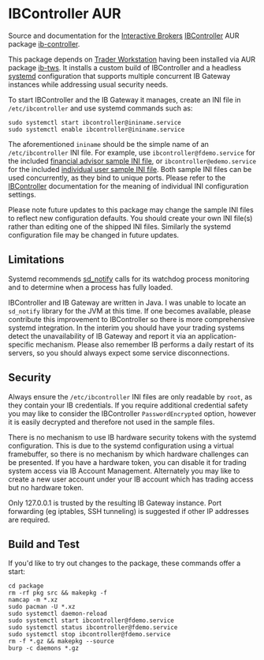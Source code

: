 IBController AUR
=================
Source and documentation for the
[Interactive Brokers](http://interactivebrokers.com/)
[IBController](https://github.com/ib-controller/ib-controller)
AUR package [ib-controller](https://aur.archlinux.org/packages/ib-controller/).

This package depends on
[Trader Workstation](http://www.interactivebrokers.com/en/pagemap/pagemap_APISolutions.php)
having been installed via AUR package
[ib-tws](https://aur.archlinux.org/packages/ib-tws/). It installs a custom build
of IBController and a headless 
[systemd](http://en.wikipedia.org/wiki/Systemd) configuration that supports
multiple concurrent IB Gateway instances while addressing usual security needs.

To start IBController and the IB Gateway it manages, create an INI file in
``/etc/ibcontroller`` and use systemd commands such as:

```
sudo systemctl start ibcontroller@ininame.service
sudo systemctl enable ibcontroller@ininame.service
```

The aforementioned ``ininame`` should be the simple name of an ``/etc/ibcontroller``
INI file. For example, use ``ibcontroller@fdemo.service`` for the included
[financial advisor sample INI file](package/fdemo.ini),
or ``ibcontroller@edemo.service`` for the included
[individual user sample INI file](package/edemo.ini). Both sample INI files can
be used concurrently, as they bind to unique ports. Please refer to the
[IBController](https://github.com/ib-controller/ib-controller) documentation for
the meaning of individual INI configuration settings.

Please note future updates to this package may change the sample INI files to
reflect new configuration defaults. You should create your own
INI file(s) rather than editing one of the shipped INI files. Similarly the
systemd configuration file may be changed in future updates.

Limitations
-----------
Systemd recommends
[sd_notify](http://www.freedesktop.org/software/systemd/man/sd_notify.html)
calls for its watchdog process monitoring and to determine when a process has
fully loaded.

IBController and IB Gateway are written in Java. I was unable to locate an
``sd_notify`` library for the JVM at this time. If one becomes available, please
contribute this improvement to IBController so there is more comprehensive
systemd integration. In the interim you should have your trading systems detect
the unavailability of IB Gateway and report it via an application-specific
mechanism. Please also remember IB performs a daily restart of its servers, so
you should always expect some service disconnections.

Security
--------
Always ensure the ``/etc/ibcontroller`` INI files are only readable by ``root``,
as they contain your IB credentials. If you require additional credential safety
you may like to consider the IBController ``PasswordEncrypted`` option, however
it is easily decrypted and therefore not used in the sample files.

There is no mechanism to use IB hardware security tokens with the systemd
configuration. This is due to the systemd configuration using a virtual
framebuffer, so there is no mechanism by which hardware challenges can be
presented. If you have a hardware token, you can disable it for trading system
access via IB Account Management. Alternately you may like to create a new user
account under your IB account which has trading access but no hardware token.

Only 127.0.0.1 is trusted by the resulting IB Gateway instance. Port forwarding
(eg iptables, SSH tunneling) is suggested if other IP addresses are required.

Build and Test
--------------
If you'd like to try out changes to the package, these commands offer a start:

````
cd package
rm -rf pkg src && makepkg -f
namcap -m *.xz
sudo pacman -U *.xz
sudo systemctl daemon-reload
sudo systemctl start ibcontroller@fdemo.service
sudo systemctl status ibcontroller@fdemo.service
sudo systemctl stop ibcontroller@fdemo.service
rm -f *.gz && makepkg --source
burp -c daemons *.gz
````